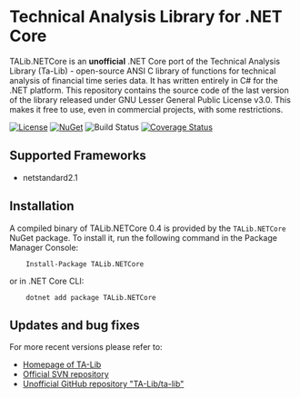 # Technical Analysis Library for .NET Core

TALib.NETCore is an **unofficial** .NET Core port of the Technical Analysis Library (Ta-Lib) - open-source ANSI C library of functions for technical analysis of financial time series data. It has written entirely in C# for the .NET platform. This repository contains the source code of the last version of the library released under GNU Lesser General Public License v3.0. This makes it free to use, even in commercial projects, with some restrictions.

[![License](https://img.shields.io/github/license/hmG3/TA-Lib.NETCore?logo=open-source-initiative)](https://opensource.org/licenses/LGPL-3.0)
[![NuGet](https://img.shields.io/nuget/v/TALib.NETCore.svg?logo=nuget)](https://nuget.org/packages/TALib.NETCore)
![Build Status](https://github.com/hmG3/TA-Lib.NETCore/workflows/.NET%20Core/badge.svg)
[![Coverage Status](https://codecov.io/gh/hmG3/TA-Lib.NETCore/branch/master/graph/badge.svg)](https://codecov.io/gh/hmG3/TA-Lib.NETCore)

## Supported Frameworks

- netstandard2.1

## Installation

A compiled binary of TALib.NETCore 0.4 is provided by the `TALib.NETCore` NuGet package. To install it, run the following command in the Package Manager Console:

```shell
    Install-Package TALib.NETCore
```

or in .NET Core CLI:

```shell
    dotnet add package TALib.NETCore
```

## Updates and bug fixes

For more recent versions please refer to:

- [Homepage of TA-Lib](https://ta-lib.org/)
- [Official SVN repository](https://svn.code.sf.net/p/ta-lib/code/trunk/ta-lib/c/)
- [Unofficial GitHub repository "TA-Lib/ta-lib"](https://github.com/TA-Lib/ta-lib)
